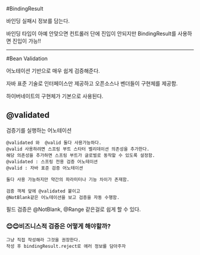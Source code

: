 #BindingResult

바인딩 실패시 정보를 담는다.

바인딩 타입이 아예 안맞으면 컨트롤러 단에 진입이 안되지만 BindingResult를 사용하면 진입이 가능!!

---


#Bean Validation

어노테이션 기반으로 매우 쉽게 검증해준다.

자바 표준 기술로 인터페이스만 제공하고 오픈소스나 벤더들이 구현체를 제공함.

하이버네이트의 구현체가 기본으로 사용된다.

## @validated
검증기를 실행하는 어노테이션

```
@validated 와  @valid 둘다 사용가능하다.
@valid 사용하려면 스프링 부트 스타터 벨리데이션 의존성을 추가한다.
해당 의존성을 추가하면 스프링 부트가 글로벌로 동작할 수 있도록 설정함.
@validated : 스프링 전용 검증 어노테이션
@valid : 자바 표준 검증 어노테이션

둘다 사용 가능하지만 약간의 파라미터나 기능 차이가 존재함.

검증 객체 앞에 @validated 붙이고 
@NotBlank같은 어노테이션을 보고 검증을 자동 수행함.
```

필드 검증은 @NotBlank, @Range 같은걸로 쉽게 할 수 있다.

### 😊😊비즈니스적 검증은 어떻게 해야할까?

```
그냥 직접 작성해라 그것을 권장한다. 
작성 후 bindingResult.reject로 에러 정보를 담아주자
```

